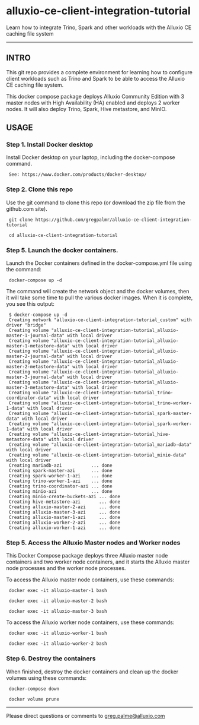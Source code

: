 # alluxio-ce-client-integration-tutorial

Learn how to integrate Trino, Spark and other workloads with the Alluxio CE caching file system

---

## INTRO

This git repo provides a complete environment for learning how to configure client workloads such as Trino and Spark to be able to access the Alluxio CE caching file system.

This docker compose package deploys Alluxio Community Edition with 3 master nodes with High Availability (HA) enabled and deploys 2 worker nodes. It will also deploy Trino, Spark, Hive metastore, and MinIO. 

## USAGE

### Step 1. Install Docker desktop 

Install Docker desktop on your laptop, including the docker-compose command.

     See: https://www.docker.com/products/docker-desktop/

### Step 2. Clone this repo

Use the git command to clone this repo (or download the zip file from the github.com site).

     git clone https://github.com/gregpalmr/alluxio-ce-client-integration-tutorial

     cd alluxio-ce-client-integration-tutorial

### Step 5. Launch the docker containers.

Launch the Docker containers defined in the docker-compose.yml file using the command:

     docker-compose up -d

The command will create the network object and the docker volumes, then it will take some time to pull the various docker images. When it is complete, you see this output:

     $ docker-compose up -d
     Creating network "alluxio-ce-client-integration-tutorial_custom" with driver "bridge"
     Creating volume "alluxio-ce-client-integration-tutorial_alluxio-master-1-journal-data" with local driver
     Creating volume "alluxio-ce-client-integration-tutorial_alluxio-master-1-metastore-data" with local driver
     Creating volume "alluxio-ce-client-integration-tutorial_alluxio-master-2-journal-data" with local driver
     Creating volume "alluxio-ce-client-integration-tutorial_alluxio-master-2-metastore-data" with local driver
     Creating volume "alluxio-ce-client-integration-tutorial_alluxio-master-3-journal-data" with local driver
     Creating volume "alluxio-ce-client-integration-tutorial_alluxio-master-3-metastore-data" with local driver
     Creating volume "alluxio-ce-client-integration-tutorial_trino-coordinator-data" with local driver
     Creating volume "alluxio-ce-client-integration-tutorial_trino-worker-1-data" with local driver
     Creating volume "alluxio-ce-client-integration-tutorial_spark-master-data" with local driver
     Creating volume "alluxio-ce-client-integration-tutorial_spark-worker-1-data" with local driver
     Creating volume "alluxio-ce-client-integration-tutorial_hive-metastore-data" with local driver
     Creating volume "alluxio-ce-client-integration-tutorial_mariadb-data" with local driver
     Creating volume "alluxio-ce-client-integration-tutorial_minio-data" with local driver
     Creating mariadb-azi           ... done
     Creating spark-master-azi      ... done
     Creating spark-worker-1-azi    ... done
     Creating trino-worker-1-azi    ... done
     Creating trino-coordinator-azi ... done
     Creating minio-azi             ... done
     Creating minio-create-buckets-azi ... done
     Creating hive-metastore-azi       ... done
     Creating alluxio-master-2-azi     ... done
     Creating alluxio-master-3-azi     ... done
     Creating alluxio-master-1-azi     ... done
     Creating alluxio-worker-2-azi     ... done
     Creating alluxio-worker-1-azi     ... done
     
### Step 5. Access the Alluxio Master nodes and Worker nodes

This Docker Compose package deploys three Alluxio master node containers and two worker node containers, and it starts the Alluxio master node processes and the worker node processes.

To access the Alluxio master node containers, use these commands:

     docker exec -it alluxio-master-1 bash

     docker exec -it alluxio-master-2 bash

     docker exec -it alluxio-master-3 bash

To access the Alluxio worker node containers, use these commands:

     docker exec -it alluxio-worker-1 bash

     docker exec -it alluxio-worker-2 bash


### Step 6. Destroy the containers

When finished, destroy the docker containers and clean up the docker volumes using these commands:

     docker-compose down

     docker volume prune

---

Please direct questions or comments to greg.palme@alluxio.com
